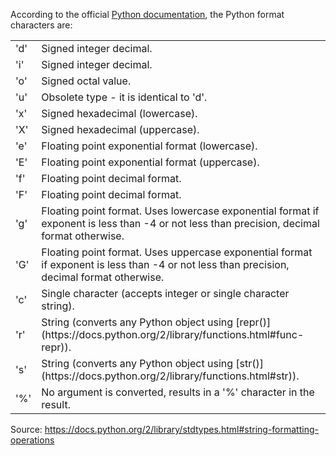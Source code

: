 According to the official [Python documentation](https://docs.python.org/2/library/stdtypes.html#string-formatting-operations),
the Python format characters are:

<table>
    <tr>
        <td>
            'd'
        </td>
        <td>
            Signed integer decimal.
        </td>
    </tr>
    <tr>
        <td>
            'i'
        </td>
        <td>
            Signed integer decimal.
        </td>
    </tr>
    <tr>
        <td>
            'o'
        </td>
        <td>
            Signed octal value.
        </td>
    </tr>
    <tr>
        <td>
            'u'
        </td>
        <td>
            Obsolete type - it is identical to 'd'.
        </td>
    </tr>
    <tr>
        <td>
            'x'
        </td>
        <td>
            Signed hexadecimal (lowercase).
        </td>
    </tr>
    <tr>
        <td>
            'X'
        </td>
        <td>
            Signed hexadecimal (uppercase).
        </td>
    </tr>
    <tr>
        <td>
            'e'
        </td>
        <td>
            Floating point exponential format (lowercase).
        </td>
    </tr>
    <tr>
        <td>
            'E'
        </td>
        <td>
            Floating point exponential format (uppercase).
        </td>
    </tr>
    <tr>
        <td>
            'f'
        </td>
        <td>
            Floating point decimal format.
        </td>
    </tr>
    <tr>
        <td>
            'F'
        </td>
        <td>
            Floating point decimal format.
        </td>
    </tr>
    <tr>
        <td>
            'g'
        </td>
        <td>
            Floating point format. Uses lowercase exponential format if exponent is less than -4 or not less than precision, decimal format otherwise.
        </td>
    </tr>
    <tr>
        <td>
            'G'
        </td>
        <td>
            Floating point format. Uses uppercase exponential format if exponent is less than -4 or not less than precision, decimal format otherwise.
        </td>
    </tr>
    <tr>
        <td>
            'c'
        </td>
        <td>
            Single character (accepts integer or single character string).
        </td>
    </tr>
    <tr>
        <td>
            'r'
        </td>
        <td>
            String (converts any Python object using [repr()](https://docs.python.org/2/library/functions.html#func-repr)).
        </td>
    </tr>
    <tr>
        <td>
            's'
        </td>
        <td>
            String (converts any Python object using [str()](https://docs.python.org/2/library/functions.html#str)).
        </td>
    </tr>
    <tr>
        <td>
            '%'
        </td>
        <td>
            No argument is converted, results in a '%' character in the result.
        </td>
    </tr>
</table>

Source: https://docs.python.org/2/library/stdtypes.html#string-formatting-operations
